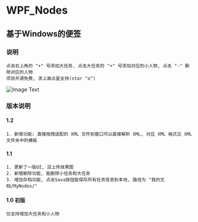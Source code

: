 # WPF_Nodes
## 基于Windows的便签
### 说明
    点击右上角的 "+" 号添加大任务, 点击大任务的 "+" 号添加对应的小人物, 点击 "-" 删除对应的人物
    项目开源免费, 求上面点星支持(star ^o^)
![Image Text](https://github.com/Xnco/WPF_Nodes/blob/master/Show/MyNodes.gif)

### 版本说明

#### 1.2 
    1. 新增功能: 直接拖拽适配的 XML 文件到窗口可以直接解析 XML, 对应 XML 格式见 XML 文件夹中的模板

#### 1.1 
    1. 更新了一版UI, 没上传效果图
    2. 新增删除功能, 能删除小任务和大任务
    3. 增加存档功能, 点击Sava按钮能保存所有任务信息到本地, 路径为 "我的文档/MyNodes/"

#### 1.0 初版
    仅支持增加大任务和小人物
